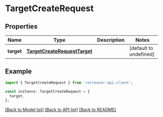 # TargetCreateRequest

## Properties

| Name       | Type                                                          | Description | Notes                  |
| ---------- | ------------------------------------------------------------- | ----------- | ---------------------- |
| **target** | [**TargetCreateRequestTarget**](TargetCreateRequestTarget.md) |             | [default to undefined] |

## Example

```typescript
import { TargetCreateRequest } from 'retreaver-api-client';

const instance: TargetCreateRequest = {
  target,
};
```

[[Back to Model list]](../README.md#documentation-for-models) [[Back to API list]](../README.md#documentation-for-api-endpoints) [[Back to README]](../README.md)
